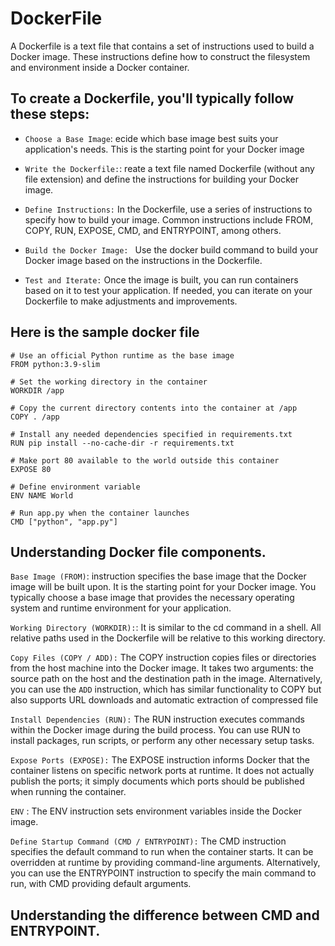 # DockerFile 
A Dockerfile is a text file that contains a set of instructions used to build a Docker image. 
These instructions define how to construct the filesystem and environment inside a Docker container.


## To create a Dockerfile, you'll typically follow these steps:

- ```Choose a Base Image```: ecide which base image best suits your application's needs.
  This is the starting point for your Docker image

- ```Write the Dockerfile:```: reate a text file named Dockerfile (without any file extension)
   and define the instructions for building your Docker image.

- ```Define Instructions:```   In the Dockerfile, use a series of instructions to specify how to build your image.
  Common instructions include FROM, COPY, RUN, EXPOSE, CMD, and ENTRYPOINT, among others.

- ```Build the Docker Image: ``` Use the docker build command to build your Docker image based on the instructions in the Dockerfile.
- ```Test and Iterate:``` Once the image is built, you can run containers based on it to test your application. If needed, you can iterate on your Dockerfile to make adjustments and improvements.

## Here is the sample docker file 
```
# Use an official Python runtime as the base image
FROM python:3.9-slim

# Set the working directory in the container
WORKDIR /app

# Copy the current directory contents into the container at /app
COPY . /app

# Install any needed dependencies specified in requirements.txt
RUN pip install --no-cache-dir -r requirements.txt

# Make port 80 available to the world outside this container
EXPOSE 80

# Define environment variable
ENV NAME World

# Run app.py when the container launches
CMD ["python", "app.py"]
```

## Understanding Docker file components.
```Base Image (FROM)```: instruction specifies the base image that the Docker image will be built upon. It is the starting point for your Docker image. 
You typically choose a base image that provides the necessary operating system and runtime environment for your application.

```Working Directory (WORKDIR):```: It is similar to the cd command in a shell. All relative paths used in the Dockerfile will be relative to this working directory.

```Copy Files (COPY / ADD):``` The COPY instruction copies files or directories from the host machine into the Docker image. It takes two arguments: the source path on the host and the destination path in the image.
Alternatively, you can use the ```ADD``` instruction, which has similar functionality to COPY but also supports URL downloads and automatic extraction of compressed file

```Install Dependencies (RUN):``` The RUN instruction executes commands within the Docker image during the build process. 
You can use RUN to install packages, run scripts, or perform any other necessary setup tasks.

```Expose Ports (EXPOSE):``` The EXPOSE instruction informs Docker that the container listens on specific network ports at runtime. 
It does not actually publish the ports; it simply documents which ports should be published when running the container.

```ENV``` : The ENV instruction sets environment variables inside the Docker image. 

```Define Startup Command (CMD / ENTRYPOINT):``` The CMD instruction specifies the default command to run when the container starts. It can be overridden at runtime by providing command-line arguments.
Alternatively, you can use the ENTRYPOINT instruction to specify the main command to run, with CMD providing default arguments.


## Understanding the difference between CMD and ENTRYPOINT.
